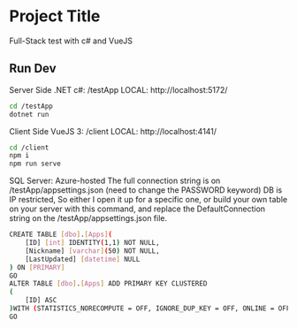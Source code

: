 # Project Title

Full-Stack test with c# and VueJS

## Run Dev

Server Side .NET c#: /testApp
LOCAL: http://localhost:5172/

```bash
cd /testApp
dotnet run
```

Client Side VueJS 3: /client
LOCAL: http://localhost:4141/

```bash
cd /client
npm i
npm run serve
```

SQL Server: Azure-hosted
The full connection string is on /testApp/appsettings.json (need to change the PASSWORD keyword)
DB is IP restricted, So either I open it up for a specific one, or build your own table on your server with this command, and replace the DefaultConnection string on the /testApp/appsettings.json file.

```bash
CREATE TABLE [dbo].[Apps](
	[ID] [int] IDENTITY(1,1) NOT NULL,
	[Nickname] [varchar](50) NOT NULL,
	[LastUpdated] [datetime] NULL
) ON [PRIMARY]
GO
ALTER TABLE [dbo].[Apps] ADD PRIMARY KEY CLUSTERED
(
	[ID] ASC
)WITH (STATISTICS_NORECOMPUTE = OFF, IGNORE_DUP_KEY = OFF, ONLINE = OFF, OPTIMIZE_FOR_SEQUENTIAL_KEY = OFF) ON [PRIMARY]
GO
```
